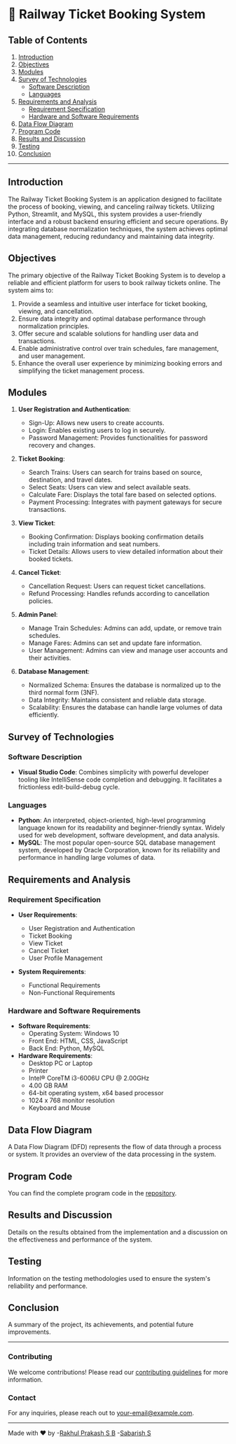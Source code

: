 # 🚆 Railway Ticket Booking System

## Table of Contents
1. [Introduction](#introduction)
2. [Objectives](#objectives)
3. [Modules](#modules)
4. [Survey of Technologies](#survey-of-technologies)
    - [Software Description](#software-description)
    - [Languages](#languages)
5. [Requirements and Analysis](#requirements-and-analysis)
    - [Requirement Specification](#requirement-specification)
    - [Hardware and Software Requirements](#hardware-and-software-requirements)
6. [Data Flow Diagram](#data-flow-diagram)
7. [Program Code](#program-code)
8. [Results and Discussion](#results-and-discussion)
9. [Testing](#testing)
10. [Conclusion](#conclusion)

---

## Introduction
The Railway Ticket Booking System is an application designed to facilitate the process of booking, viewing, and canceling railway tickets. Utilizing Python, Streamlit, and MySQL, this system provides a user-friendly interface and a robust backend ensuring efficient and secure operations. By integrating database normalization techniques, the system achieves optimal data management, reducing redundancy and maintaining data integrity.

## Objectives
The primary objective of the Railway Ticket Booking System is to develop a reliable and efficient platform for users to book railway tickets online. The system aims to:
1. Provide a seamless and intuitive user interface for ticket booking, viewing, and cancellation.
2. Ensure data integrity and optimal database performance through normalization principles.
3. Offer secure and scalable solutions for handling user data and transactions.
4. Enable administrative control over train schedules, fare management, and user management.
5. Enhance the overall user experience by minimizing booking errors and simplifying the ticket management process.

## Modules
1. **User Registration and Authentication**:
    - Sign-Up: Allows new users to create accounts.
    - Login: Enables existing users to log in securely.
    - Password Management: Provides functionalities for password recovery and changes.

2. **Ticket Booking**:
    - Search Trains: Users can search for trains based on source, destination, and travel dates.
    - Select Seats: Users can view and select available seats.
    - Calculate Fare: Displays the total fare based on selected options.
    - Payment Processing: Integrates with payment gateways for secure transactions.

3. **View Ticket**:
    - Booking Confirmation: Displays booking confirmation details including train information and seat numbers.
    - Ticket Details: Allows users to view detailed information about their booked tickets.

4. **Cancel Ticket**:
    - Cancellation Request: Users can request ticket cancellations.
    - Refund Processing: Handles refunds according to cancellation policies.

5. **Admin Panel**:
    - Manage Train Schedules: Admins can add, update, or remove train schedules.
    - Manage Fares: Admins can set and update fare information.
    - User Management: Admins can view and manage user accounts and their activities.

6. **Database Management**:
    - Normalized Schema: Ensures the database is normalized up to the third normal form (3NF).
    - Data Integrity: Maintains consistent and reliable data storage.
    - Scalability: Ensures the database can handle large volumes of data efficiently.

## Survey of Technologies

### Software Description
- **Visual Studio Code**: Combines simplicity with powerful developer tooling like IntelliSense code completion and debugging. It facilitates a frictionless edit-build-debug cycle.

### Languages
- **Python**: An interpreted, object-oriented, high-level programming language known for its readability and beginner-friendly syntax. Widely used for web development, software development, and data analysis.
- **MySQL**: The most popular open-source SQL database management system, developed by Oracle Corporation, known for its reliability and performance in handling large volumes of data.

## Requirements and Analysis

### Requirement Specification
- **User Requirements**:
    - User Registration and Authentication
    - Ticket Booking
    - View Ticket
    - Cancel Ticket
    - User Profile Management

- **System Requirements**:
    - Functional Requirements
    - Non-Functional Requirements

### Hardware and Software Requirements
- **Software Requirements**:
    - Operating System: Windows 10
    - Front End: HTML, CSS, JavaScript
    - Back End: Python, MySQL
- **Hardware Requirements**:
    - Desktop PC or Laptop
    - Printer
    - Intel® CoreTM i3-6006U CPU @ 2.00GHz
    - 4.00 GB RAM
    - 64-bit operating system, x64 based processor
    - 1024 x 768 monitor resolution
    - Keyboard and Mouse

## Data Flow Diagram
A Data Flow Diagram (DFD) represents the flow of data through a process or system. It provides an overview of the data processing in the system.


## Program Code
You can find the complete program code in the [repository](https://github.com/BlackEmpir7199/220701216-CS19443-DBMS-Lab/tree/main/Mini%20Project/Project%20Code).

## Results and Discussion
Details on the results obtained from the implementation and a discussion on the effectiveness and performance of the system.

## Testing
Information on the testing methodologies used to ensure the system's reliability and performance.

## Conclusion
A summary of the project, its achievements, and potential future improvements.

---

### Contributing
We welcome contributions! Please read our [contributing guidelines](CONTRIBUTING.md) for more information.


### Contact
For any inquiries, please reach out to [your-email@example.com](mailto:your-email@example.com).

---

Made with ❤️ by
 -[Rakhul Prakash S B](https://github.com/BlackEmpir7199)
 -[Sabarish S](https://github.com/Sabarish234)
